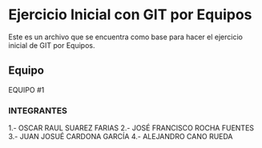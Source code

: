 # Ejercicio Inicial con GIT por Equipos

Este es un archivo que se encuentra como base para hacer el ejercicio inicial de GIT por Equipos.

## Equipo
EQUIPO #1

### INTEGRANTES
1.- OSCAR RAUL SUAREZ FARIAS
2.- JOSÉ FRANCISCO ROCHA FUENTES
3.- JUAN JOSUÉ CARDONA GARCÍA
4.- ALEJANDRO CANO RUEDA
